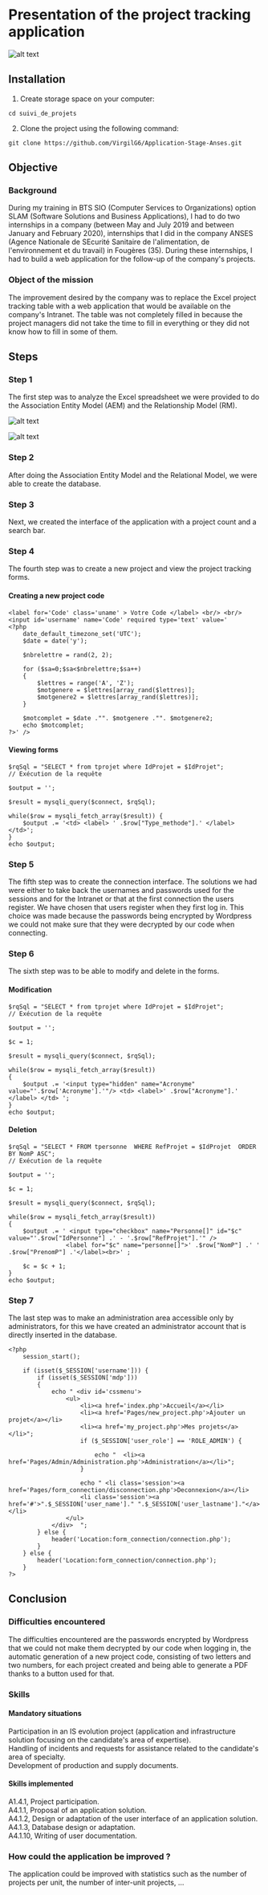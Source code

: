 # Presentation of the project tracking application
![alt text](https://github.com/VirgilG6/Application-Stage-Anses/blob/master/assets/accueil.png)

## Installation
1. Create storage space on your computer:
```
cd suivi_de_projets
```

2. Clone the project using the following command:
```
git clone https://github.com/VirgilG6/Application-Stage-Anses.git
```


## Objective
### Background
During my training in BTS SIO (Computer Services to Organizations) option SLAM (Software Solutions and Business Applications), I had to do two internships in a company (between May and July 2019 and between January and February 2020), internships that I did in the company ANSES (Agence Nationale de SEcurité Sanitaire de l'alimentation, de l'environnement et du travail) in Fougères (35). During these internships, I had to build a web application for the follow-up of the company's projects.

### Object of the mission
The improvement desired by the company was to replace the Excel project tracking table with a web application that would be available on the company's Intranet. The table was not completely filled in because the project managers did not take the time to fill in everything or they did not know how to fill in some of them.


## Steps
### Step 1
The first step was to analyze the Excel spreadsheet we were provided to do the Association Entity Model (AEM) and the Relationship Model (RM).

![alt text](https://github.com/VirgilG6/Application-Stage-Anses/blob/master/assets/MEA.png)

![alt text](https://github.com/VirgilG6/Application-Stage-Anses/blob/master/assets/MR.png)

### Step 2
After doing the Association Entity Model and the Relational Model, we were able to create the database.

### Step 3
Next, we created the interface of the application with a project count and a search bar.

### Step 4
The fourth step was to create a new project and view the project tracking forms.

#### Creating a new project code
```
<label for='Code' class='uname' > Votre Code </label> <br/> <br/>
<input id='username' name='Code' required type='text' value='
<?php
    date_default_timezone_set('UTC');
    $date = date('y');

    $nbrelettre = rand(2, 2);
                                                                                                    
    for ($sa=0;$sa<$nbrelettre;$sa++) 
    {
        $lettres = range('A', 'Z');
        $motgenere = $lettres[array_rand($lettres)];
        $motgenere2 = $lettres[array_rand($lettres)];
    }

    $motcomplet = $date ."". $motgenere ."". $motgenere2;
    echo $motcomplet;
?>' />
```

#### Viewing forms
```
$rqSql = "SELECT * from tprojet where IdProjet = $IdProjet";
// Exécution de la requête
							
$output = '';
							
$result = mysqli_query($connect, $rqSql);
							
while($row = mysqli_fetch_array($result)) {								
	$output .= '<td> <label> ' .$row["Type_methode"].' </label> </td>';
}
echo $output;
```

### Step 5
The fifth step was to create the connection interface. The solutions we had were either to take back the usernames and passwords used for the sessions and for the Intranet or that at the first connection the users register. We have chosen that users register when they first log in. This choice was made because the passwords being encrypted by Wordpress we could not make sure that they were decrypted by our code when connecting.

### Step 6
The sixth step was to be able to modify and delete in the forms.
#### Modification
```
$rqSql = "SELECT * from tprojet where IdProjet = $IdProjet";
// Exécution de la requête
							
$output = '';
							
$c = 1;

$result = mysqli_query($connect, $rqSql);
							
while($row = mysqli_fetch_array($result)) 
{					    
	$output .= '<input type="hidden" name="Acronyme" value="'.$row['Acronyme'].'"/> <td> <label>' .$row["Acronyme"].'  </label> </td> ';
}
echo $output;
```

#### Deletion
```
$rqSql = "SELECT * FROM tpersonne  WHERE RefProjet = $IdProjet  ORDER BY NomP ASC";
// Exécution de la requête
							
$output = '';
							
$c = 1;

$result = mysqli_query($connect, $rqSql);
							
while($row = mysqli_fetch_array($result))
{
	$output .= ' <input type="checkbox" name="Personne[]" id="$c" value="'.$row["IdPersonne"] .' - '.$row["RefProjet"].'" />   
				<label for="$c" name="personne[]">' .$row["NomP"] .' ' .$row["PrenomP"] .'</label><br>' ; 

    $c = $c + 1;
}
echo $output;
```

### Step 7
The last step was to make an administration area accessible only by administrators, for this we have created an administrator account that is directly inserted in the database.
```
<?php
    session_start();

    if (isset($_SESSION['username'])) {
        if (isset($_SESSION['mdp']))
        {
            echo " <div id='cssmenu'>  
                <ul>
                    <li><a href='index.php'>Accueil</a></li>
                    <li><a href='Pages/new_project.php'>Ajouter un projet</a></li>
                    <li><a href='my_project.php'>Mes projets</a></li>";
                    if ($_SESSION['user_role'] == 'ROLE_ADMIN') {

                        echo "	<li><a href='Pages/Admin/Administration.php'>Administration</a></li>";                   
                    }

                    echo " <li class='session'><a href='Pages/form_connection/disconnection.php'>Deconnexion</a></li>
                    <li class='session'><a href='#'>".$_SESSION['user_name']." ".$_SESSION['user_lastname']."</a></li>
                </ul>
 			</div>  ";
        } else {
            header('Location:form_connection/connection.php');
        }
    } else {
        header('Location:form_connection/connection.php');
    }
?> 
```


## Conclusion
### Difficulties encountered
The difficulties encountered are the passwords encrypted by Wordpress that we could not make them decrypted by our code when logging in, the automatic generation of a new project code, consisting of two letters and two numbers, for each project created and being able to generate a PDF thanks to a button used for that.

### Skills
#### Mandatory situations
Participation in an IS evolution project (application and infrastructure solution focusing on the candidate's area of expertise).  
Handling of incidents and requests for assistance related to the candidate's area of specialty.  
Development of production and supply documents.

#### Skills implemented
A1.4.1, Project participation.  
A4.1.1, Proposal of an application solution.  
A4.1.2, Design or adaptation of the user interface of an application solution.  
A4.1.3, Database design or adaptation.  
A4.1.10, Writing of user documentation.

### How could the application be improved ?
The application could be improved with statistics such as the number of projects per unit, the number of inter-unit projects, ...
